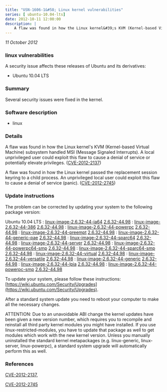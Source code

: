 ```yaml
---
title: "USN-1606-1&#58; Linux kernel vulnerabilities"
series: [ ubuntu-10.04-lts]
date: 2012-10-11 12:00:00
description: |
    A flaw was found in how the Linux kernel&#39;s KVM (Kernel-based Virtual Machine) subsystem handled MSI (Message Signaled Interrupts). A local unprivileged user could exploit this flaw to cause a denial of service or potentially elevate privileges. ([CVE-2012-2137](http://people.ubuntu.com/~ubuntu-security/cve/CVE-2012-2137))
--- 
```

 
 

*11 October 2012*

### linux vulnerabilities

A security issue affects these releases of Ubuntu and its derivatives:

* Ubuntu 10.04 LTS

### Summary

Several security issues were fixed in the kernel. 

### Software description

* linux 

### Details

A flaw was found in how the Linux kernel&#39;s KVM (Kernel-based Virtual Machine) subsystem handled MSI (Message Signaled Interrupts). A local unprivileged user could exploit this flaw to cause a denial of service or potentially elevate privileges. ([CVE-2012-2137](http://people.ubuntu.com/~ubuntu-security/cve/CVE-2012-2137))

A flaw was found in how the Linux kernel passed the replacement session keyring to a child process. An unprivileged local user could exploit this flaw to cause a denial of service (panic). ([CVE-2012-2745](http://people.ubuntu.com/~ubuntu-security/cve/CVE-2012-2745)) 

### Update instructions

The problem can be corrected by updating your system to the following package version:

Ubuntu 10.04 LTS
 : [linux-image-2.6.32-44-ia64](https://launchpad.net/ubuntu/+source/linux) <span> [2.6.32-44.98](https://launchpad.net/ubuntu/+source/linux/2.6.32-44.98) </span> 
 : [linux-image-2.6.32-44-386](https://launchpad.net/ubuntu/+source/linux) <span> [2.6.32-44.98](https://launchpad.net/ubuntu/+source/linux/2.6.32-44.98) </span> 
 : [linux-image-2.6.32-44-powerpc](https://launchpad.net/ubuntu/+source/linux) <span> [2.6.32-44.98](https://launchpad.net/ubuntu/+source/linux/2.6.32-44.98) </span> 
 : [linux-image-2.6.32-44-preempt](https://launchpad.net/ubuntu/+source/linux) <span> [2.6.32-44.98](https://launchpad.net/ubuntu/+source/linux/2.6.32-44.98) </span> 
 : [linux-image-2.6.32-44-generic-pae](https://launchpad.net/ubuntu/+source/linux) <span> [2.6.32-44.98](https://launchpad.net/ubuntu/+source/linux/2.6.32-44.98) </span> 
 : [linux-image-2.6.32-44-sparc64](https://launchpad.net/ubuntu/+source/linux) <span> [2.6.32-44.98](https://launchpad.net/ubuntu/+source/linux/2.6.32-44.98) </span> 
 : [linux-image-2.6.32-44-server](https://launchpad.net/ubuntu/+source/linux) <span> [2.6.32-44.98](https://launchpad.net/ubuntu/+source/linux/2.6.32-44.98) </span> 
 : [linux-image-2.6.32-44-powerpc64-smp](https://launchpad.net/ubuntu/+source/linux) <span> [2.6.32-44.98](https://launchpad.net/ubuntu/+source/linux/2.6.32-44.98) </span> 
 : [linux-image-2.6.32-44-sparc64-smp](https://launchpad.net/ubuntu/+source/linux) <span> [2.6.32-44.98](https://launchpad.net/ubuntu/+source/linux/2.6.32-44.98) </span> 
 : [linux-image-2.6.32-44-virtual](https://launchpad.net/ubuntu/+source/linux) <span> [2.6.32-44.98](https://launchpad.net/ubuntu/+source/linux/2.6.32-44.98) </span> 
 : [linux-image-2.6.32-44-versatile](https://launchpad.net/ubuntu/+source/linux) <span> [2.6.32-44.98](https://launchpad.net/ubuntu/+source/linux/2.6.32-44.98) </span> 
 : [linux-image-2.6.32-44-generic](https://launchpad.net/ubuntu/+source/linux) <span> [2.6.32-44.98](https://launchpad.net/ubuntu/+source/linux/2.6.32-44.98) </span> 
 : [linux-image-2.6.32-44-lpia](https://launchpad.net/ubuntu/+source/linux) <span> [2.6.32-44.98](https://launchpad.net/ubuntu/+source/linux/2.6.32-44.98) </span> 
 : [linux-image-2.6.32-44-powerpc-smp](https://launchpad.net/ubuntu/+source/linux) <span> [2.6.32-44.98](https://launchpad.net/ubuntu/+source/linux/2.6.32-44.98) </span> 

To update your system, please follow these instructions: [https://wiki.ubuntu.com/Security/Upgrades](https://wiki.ubuntu.com/Security/Upgrades).

After a standard system update you need to reboot your computer to make all the necessary changes.

ATTENTION: Due to an unavoidable ABI change the kernel updates have been given a new version number, which requires you to recompile and reinstall all third party kernel modules you might have installed. If you use linux-restricted-modules, you have to update that package as well to get modules which work with the new kernel version. Unless you manually uninstalled the standard kernel metapackages (e.g. linux-generic, linux-server, linux-powerpc), a standard system upgrade will automatically perform this as well. 

### References

 
 [CVE-2012-2137](http://people.ubuntu.com/~ubuntu-security/cve/CVE-2012-2137), 

 [CVE-2012-2745](http://people.ubuntu.com/~ubuntu-security/cve/CVE-2012-2745)
 

